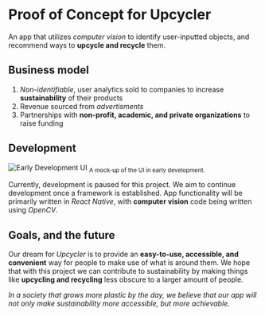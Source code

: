 # Proof of Concept for Upcycler
An app that utilizes *computer vision* to identify user-inputted objects, and recommend ways to **upcycle and recycle** them.

## Business model
1. _Non-identifiable_, user analytics sold to companies to increase **sustainability** of their products
2. Revenue sourced from *advertisments*
3. Partnerships with **non-profit, academic, and private organizations** to raise funding

## Development
![Early Development UI](https://i.gyazo.com/6ba1acec246ea90516fea5ad9f4e6fb7.png)
<sub>A mock-up of the UI in early development.</sub>

Currently, development is paused for this project. We aim to continue development once a framework is established. App functionality will be primarily written in *React Native*, with **computer vision** code being written using *OpenCV*.

## Goals, and the future
Our dream for *Upcycler* is to provide an **easy-to-use, accessible, and convenient** way for people to make use of what is around them. We hope that with this project we can contribute to sustainability by making things like **upcycling and recycling** less obscure to a larger amount of people. 

*In a society that grows more plastic by the day, we believe that our app will not only make sustainability more accessible, but more achievable.*
